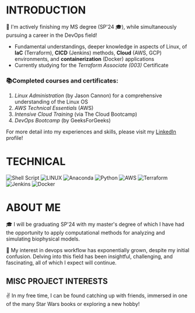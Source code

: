 # INTRODUCTION

🚀 I'm actively finishing my MS degree (SP'24 🎓), while simultaneously pursuing a career in the DevOps field!<br>
+ Fundamental understandings, deeper knowledge in aspects of Linux, of **IaC** (Terraform), **CICD** (Jenkins) methods, **Cloud** (AWS, GCP) environments, and **containerization** (Docker) applications
+ Currently studying for the *Terraform Associate (003)* Certificate

### 📚Completed courses and certificates:
1. *Linux Administration* (by Jason Cannon) for a comprehensive understanding of the Linux OS
2. *AWS Technical Essentials* (AWS)
3. *Intensive Cloud Training* (via The Cloud Bootcamp)
4. *DevOps Bootcamp* (by GeeksForGeeks)

For more detail into my experiences and skills, please visit my [LinkedIn](https://www.linkedin.com/in/joseph-williamson-373359107/) profile!<br>

# TECHNICAL

![Shell Script](https://img.shields.io/badge/shell_script-%23121011.svg?style=for-the-badge&logo=gnu-bash&logoColor=white) ![LINUX](https://img.shields.io/badge/Linux-FCC624?style=for-the-badge&logo=linux&logoColor=black) ![Anaconda](https://img.shields.io/badge/Anaconda-%2344A833.svg?style=for-the-badge&logo=anaconda&logoColor=white) ![Python](https://img.shields.io/badge/python-3670A0?style=for-the-badge&logo=python&logoColor=ffdd54) ![AWS](https://img.shields.io/badge/AWS-%23FF9900.svg?style=for-the-badge&logo=amazon-aws&logoColor=white) ![Terraform](https://img.shields.io/badge/terraform-%235835CC.svg?style=for-the-badge&logo=terraform&logoColor=white) ![Jenkins](https://img.shields.io/badge/jenkins-%232C5263.svg?style=for-the-badge&logo=jenkins&logoColor=white) ![Docker](https://img.shields.io/badge/docker-%230db7ed.svg?style=for-the-badge&logo=docker&logoColor=white)<br>

# ABOUT ME

🎓 I will be graduating SP'24 with my master's degree of which I have had the opportunity to apply computational methods for analyzing and simulating biophysical models.

🧐 My interest in devops workflow has exponentially grown, despite my initial confusion. Delving into this field has been insightful, challenging, and fascinating, all of which I expect will continue.<br>

## MISC PROJECT INTERESTS

✌️ In my free time, I can be found catching up with friends, immersed in one of the many Star Wars books or exploring a new hobby!
 
